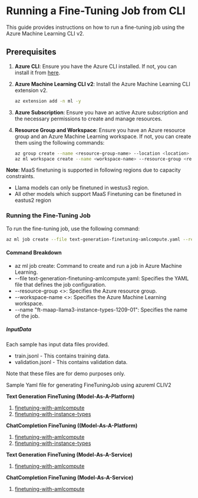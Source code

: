 # Running a Fine-Tuning Job from CLI

This guide provides instructions on how to run a fine-tuning job using the Azure Machine Learning CLI v2.

## Prerequisites

1. **Azure CLI**: Ensure you have the Azure CLI installed. If not, you can install it from [here](https://docs.microsoft.com/en-us/cli/azure/install-azure-cli).

2. **Azure Machine Learning CLI v2**: Install the Azure Machine Learning CLI extension v2.
   ```bash
   az extension add -n ml -y
   ```

3. **Azure Subscription**: Ensure you have an active Azure subscription and the necessary permissions to create and manage resources.

4. **Resource Group and Workspace**: Ensure you have an Azure resource group and an Azure Machine Learning workspace. If not, you can create them using the following commands:

      ```bash 
      az group create --name <resource-group-name> --location <location>
      az ml workspace create --name <workspace-name> --resource-group <resource-group-name> --location <location>
      ```

**Note**: MaaS finetuning is supported in following regions due to capacity constraints.
* Llama models can only be finetuned in westus3 region.
* All other models which support MaaS Finetuning can be finetuned in eastus2 region
 
### Running the Fine-Tuning Job
To run the fine-tuning job, use the following command:

```bash
az ml job create --file text-generation-finetuning-amlcompute.yaml --resource-group <<resource-group-name>> --workspace-name <<azureml-workspace-or-project-name>> --name "ft-maap-llama3-instance-types-1209-01"
```

#### Command Breakdown
* az ml job create: Command to create and run a job in Azure Machine Learning.
* --file text-generation-finetuning-amlcompute.yaml: Specifies the YAML file that defines the job configuration.
* --resource-group <<resource-group-name>>: Specifies the Azure resource group.
* --workspace-name <<azureml-workspace-or-project-name>>: Specifies the Azure Machine Learning workspace.
* --name "ft-maap-llama3-instance-types-1209-01": Specifies the name of the job.

##### InputData
Each sample has input data files provided.
* train.jsonl - This contains training data.
* validation.jsonl - This contains validation data.

Note that these files are for demo purposes only.

Sample Yaml file for generating FineTuningJob using azureml CLIV2

**Text Generation FineTuning (Model-As-A-Platform)**
1. [finetuning-with-amlcompute](./model-as-a-platform/text-generation/text-generation-finetuning-amlcompute.yaml)
2. [finetuning-with-instance-types](./model-as-a-platform/text-generation/text-generation-finetuning-instance-types.yaml)

**ChatCompletion FineTuning ((Model-As-A-Platform)**
1. [finetuning-with-amlcompute](./model-as-a-platform/chat/chat-completion-finetuning-amlcompute.yaml)
2. [finetuning-with-instance-types](./model-as-a-platform/chat/chat-completion-finetuning-instance-types.yaml)

**Text Generation FineTuning (Model-As-A-Service)**
1. [finetuning-with-amlcompute](./model-as-a-service/text-generation/text-generation-finetuning.yaml)

**ChatCompletion FineTuning (Model-As-A-Service)**
1. [finetuning-with-amlcompute](./model-as-a-service/chat-completion/chat-completion-finetuning.yaml)
